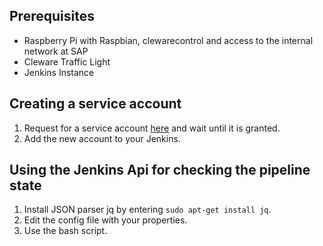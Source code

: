 ## Prerequisites
- Raspberry Pi with Raspbian, clewarecontrol and access to the internal network at SAP 
- Cleware Traffic Light
- Jenkins Instance

## Creating a service account
1. Request for a service account [here](https://service-accounts.wdf.sap.corp/) and wait until it is granted.
2. Add the new account to your Jenkins.

## Using the Jenkins Api for checking the pipeline state
1. Install JSON parser jq by entering ```sudo apt-get install jq```.
2. Edit the config file with your properties.
3. Use the bash script. 
